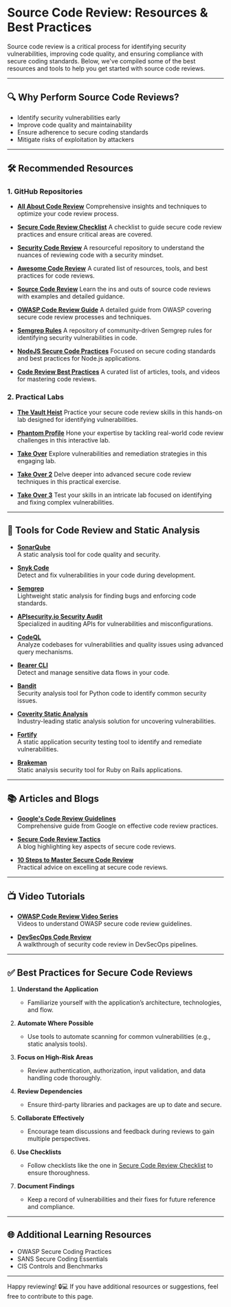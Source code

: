 # Source Code Review: Resources & Best Practices

Source code review is a critical process for identifying security vulnerabilities, improving code quality, and ensuring compliance with secure coding standards. Below, we've compiled some of the best resources and tools to help you get started with source code reviews.

---

## 🔍 Why Perform Source Code Reviews?
- Identify security vulnerabilities early
- Improve code quality and maintainability
- Ensure adherence to secure coding standards
- Mitigate risks of exploitation by attackers

---

## 🛠 Recommended Resources

### 1. GitHub Repositories

- **[All About Code Review](https://github.com/mgreiler/all-about-code-review)**
  Comprehensive insights and techniques to optimize your code review process.

- **[Secure Code Review Checklist](https://github.com/mgreiler/secure-code-review-checklist)**
  A checklist to guide secure code review practices and ensure critical areas are covered.

- **[Security Code Review](https://github.com/d3lb3/security-code-review)**
  A resourceful repository to understand the nuances of reviewing code with a security mindset.

- **[Awesome Code Review](https://github.com/joho/awesome-code-review)**
  A curated list of resources, tools, and best practices for code reviews.

- **[Source Code Review](https://github.com/rahulbhichher/SourceCodeReview)**
  Learn the ins and outs of source code reviews with examples and detailed guidance.

- **[OWASP Code Review Guide](https://github.com/OWASP/CodeReviewGuide)**
  A detailed guide from OWASP covering secure code review processes and techniques.

- **[Semgrep Rules](https://github.com/returntocorp/semgrep-rules)**
  A repository of community-driven Semgrep rules for identifying security vulnerabilities in code.

- **[NodeJS Secure Code Practices](https://github.com/coinbase/nodejs-secure-code-practices)**
  Focused on secure coding standards and best practices for Node.js applications.

- **[Code Review Best Practices](https://github.com/sider/awesome-code-review)**
  A curated list of articles, tools, and videos for mastering code reviews.

### 2. Practical Labs

- **[The Vault Heist](https://defhawk.com/battleground/practice-lab/the-vault-heist)**
  Practice your secure code review skills in this hands-on lab designed for identifying vulnerabilities.

- **[Phantom Profile](https://defhawk.com/battleground/practice-lab/phantom-profile)**
  Hone your expertise by tackling real-world code review challenges in this interactive lab.

- **[Take Over](https://defhawk.com/battleground/practice-lab/Take-over)**
  Explore vulnerabilities and remediation strategies in this engaging lab.

- **[Take Over 2](https://defhawk.com/battleground/practice-lab/Take-over-2)**
  Delve deeper into advanced secure code review techniques in this practical exercise.

- **[Take Over 3](https://defhawk.com/battleground/practice-lab/Take-over-3)**
  Test your skills in an intricate lab focused on identifying and fixing complex vulnerabilities.

---

## 🔧 Tools for Code Review and Static Analysis

- **[SonarQube](https://www.sonarqube.org/)**  
  A static analysis tool for code quality and security.

- **[Snyk Code](https://snyk.io/product/code/)**  
  Detect and fix vulnerabilities in your code during development.

- **[Semgrep](https://semgrep.dev/)**  
  Lightweight static analysis for finding bugs and enforcing code standards.

- **[APIsecurity.io Security Audit](https://apisecurity.io/)**  
  Specialized in auditing APIs for vulnerabilities and misconfigurations.

- **[CodeQL](https://codeql.github.com/)**  
  Analyze codebases for vulnerabilities and quality issues using advanced query mechanisms.

- **[Bearer CLI](https://bearer.sh/cli/)**  
  Detect and manage sensitive data flows in your code.

- **[Bandit](https://bandit.readthedocs.io/)**  
  Security analysis tool for Python code to identify common security issues.

- **[Coverity Static Analysis](https://www.synopsys.com/software-integrity/security-testing/static-analysis-sast.html)**  
  Industry-leading static analysis solution for uncovering vulnerabilities.

- **[Fortify](https://www.microfocus.com/en-us/solutions/static-code-analysis-sast)**  
  A static application security testing tool to identify and remediate vulnerabilities.

- **[Brakeman](https://brakemanscanner.org/)**  
  Static analysis security tool for Ruby on Rails applications.

---

## 📚 Articles and Blogs

- **[Google's Code Review Guidelines](https://google.github.io/eng-practices/review/)**  
  Comprehensive guide from Google on effective code review practices.

- **[Secure Code Review Tactics](https://www.checkmarx.com/2022/02/24/secure-code-review-guide/)**  
  A blog highlighting key aspects of secure code reviews.

- **[10 Steps to Master Secure Code Review](https://securityboulevard.com/2023/01/10-steps-to-master-secure-code-review/)**  
  Practical advice on excelling at secure code reviews.

---

## 📺 Video Tutorials

- **[OWASP Code Review Video Series](https://www.youtube.com/playlist?list=PLpr-xdpM8wGDBlJw3NflVZfbOFkmkqp7H)**  
  Videos to understand OWASP secure code review guidelines.

- **[DevSecOps Code Review](https://www.youtube.com/watch?v=as7b7dc8d08)**  
  A walkthrough of security code review in DevSecOps pipelines.

---

## ✅ Best Practices for Secure Code Reviews

1. **Understand the Application**
   - Familiarize yourself with the application’s architecture, technologies, and flow.

2. **Automate Where Possible**
   - Use tools to automate scanning for common vulnerabilities (e.g., static analysis tools).

3. **Focus on High-Risk Areas**
   - Review authentication, authorization, input validation, and data handling code thoroughly.

4. **Review Dependencies**
   - Ensure third-party libraries and packages are up to date and secure.

5. **Collaborate Effectively**
   - Encourage team discussions and feedback during reviews to gain multiple perspectives.

6. **Use Checklists**
   - Follow checklists like the one in [Secure Code Review Checklist](https://github.com/mgreiler/secure-code-review-checklist) to ensure thoroughness.

7. **Document Findings**
   - Keep a record of vulnerabilities and their fixes for future reference and compliance.

---

## 🌐 Additional Learning Resources
- OWASP Secure Coding Practices
- SANS Secure Coding Essentials
- CIS Controls and Benchmarks

---

Happy reviewing! 🔒💻 If you have additional resources or suggestions, feel free to contribute to this page.
